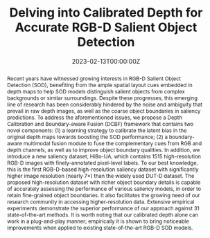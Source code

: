 ---
title: "Delving into Calibrated Depth for Accurate RGB-D Salient Object Detection"
authors:
- jingjingli
- weiji
- Miao Zhang
- Yongri Piao
- Huchuan Lu
- licheng

date: "2023-02-13T00:00:00Z"
doi: ""

# Schedule page publish date (NOT publication's date).
publishDate: "2023-02-13T00:00:00Z"

# Publication type.
# Legend: 0 = Uncategorized; 1 = Conference paper; 2 = Journal article;
# 3 = Preprint / Working Paper; 4 = Report; 5 = Book; 6 = Book section;
# 7 = Thesis; 8 = Patent
publication_types: ["2"]

# Publication name and optional abbreviated publication name.
publication: Interactional Journal of Computer Vision
publication_short: "*Interactional Journal of Computer Vision (IJCV)*"

abstract: "Recent years have witnessed growing interests in RGB-D Salient Object Detection (SOD), benefiting from the ample spatial layout cues embedded in depth maps to help SOD models distinguish salient objects from complex backgrounds or similar surroundings. Despite these progresses, this emerging line of research has been considerably hindered by the noise and ambiguity that prevail in raw depth images, as well as the coarse object boundaries in saliency predictions. To address the aforementioned issues, we propose a Depth Calibration and Boundary-aware Fusion (DCBF) framework that contains two novel components: (1) a learning strategy to calibrate the latent bias in the original depth maps towards boosting the SOD performance; (2) a boundary-aware multimodal fusion module to fuse the complementary cues from RGB and depth channels, as well as to improve object boundary qualities. In addition, we introduce a new saliency dataset, HiBo-UA, which contains 1515 high-resolution RGB-D images with finely-annotated pixel-level labels. To our best knowledge, this is the first RGB-D-based high-resolution saliency dataset with significantly higher image resolution (nearly 7×) than the widely used DUT-D dataset. The proposed high-resolution dataset with richer object boundary details is capable of accurately assessing the performance of various saliency models, in order to retain fine-grained object boundaries. It also facilitates the growing need of our research community in accessing higher-resolution data. Extensive empirical experiments demonstrate the superior performance of our approach against 31 state-of-the-art methods. It is worth noting that our calibrated depth alone can work in a plug-and-play manner; empirically it is shown to bring noticeable improvements when applied to existing state-of-the-art RGB-D SOD models."

# Summary. An optional shortened abstract.
# summary: "A hierarchical recurrent network structure is developed to simultaneously encodes local contexts of individual frames and global contexts of the sequence."

tags:
- IJCV
featured: true

links:
# - name: Custom Link
# url: https://example.org
# url_pdf: https://proceedings.neurips.cc/paper/2021/file/642e92efb79421734881b53e1e1b18b6-Paper.pdf
# url_code: https://github.com/VisualTrackingVLL
# url_dataset: '#'
# url_poster: '#'
# url_project: https://proceedings.neurips.cc/paper/2021/hash/642e92efb79421734881b53e1e1b18b6-Abstract.html
# url_slides: ''
# url_source: '#'
# url_video: https://www.bmvc2021-virtualconference.com/conference/papers/paper_1542.html


# Featured image
# To use, add an image named `featured.jpg/png` to your page's folder. 
image:
  caption: ''
  focal_point: ""
  preview_only: false

# Associated Projects (optional).
#   Associate this publication with one or more of your projects.
#   Simply enter your project's folder or file name without extension.
#   E.g. `internal-project` references `content/project/internal-project/index.md`.
#   Otherwise, set `projects: []`.
projects: []

# Slides (optional).
#   Associate this publication with Markdown slides.
#   Simply enter your slide deck's filename without extension.
#   E.g. `slides: "example"` references `content/slides/example/index.md`.
#   Otherwise, set `slides: ""`.
slides: ""
---